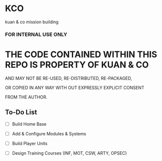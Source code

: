 # KCO
kuan &amp; co mission building

### FOR INTERNAL USE ONLY

# THE CODE CONTAINED WITHIN THIS REPO IS PROPERTY OF KUAN & CO

AND MAY NOT BE RE-USED, RE-DISTRIBUTED, RE-PACKAGED,

OR COPIED IN ANY WAY WITH OUT EXPRESSLY EXPLICIT CONSENT

FROM THE AUTHOR. 

## To-Do List

- [ ] Build Home Base
- [ ] Add & Configure Modules &amp; Systems
- [ ] Build Player Units
- [ ] Design Training Courses (INF, MOT, CSW, ARTY, OPSEC)


